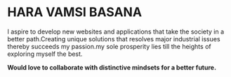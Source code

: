 # HARA VAMSI BASANA

I aspire to develop new websites and applications that take the society in a better path.Creating unique solutions that resolves major industrial issues thereby succeeds my passion.my sole prosperity lies till the heights of exploring myself the best.  

**Would love to collaborate with distinctive mindsets for a better future.**